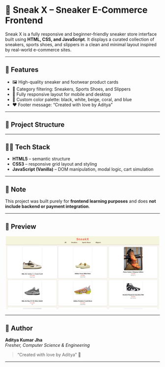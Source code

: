 # 👟 Sneak X – Sneaker E-Commerce Frontend

Sneak X is a fully responsive and beginner-friendly sneaker store interface built using **HTML, CSS, and  JavaScript**. It displays a curated collection of sneakers, sports shoes, and slippers in a clean and minimal layout inspired by real-world e-commerce sites.

---

## 🚀 Features

- 🖼️ High-quality sneaker and footwear product cards  
- 🧭 Category filtering: Sneakers, Sports Shoes, and Slippers   
- 📱 Fully responsive layout for mobile and desktop  
- 🎨 Custom color palette: black, white, beige, coral, and blue  
- ❤️ Footer message: “Created with love by Aditya”

---

## 📁 Project Structure


---

## 🧑‍💻 Tech Stack

- **HTML5** – semantic structure  
- **CSS3** – responsive grid layout and styling  
- **JavaScript (Vanilla)** – DOM manipulation, modal logic, cart simulation  

---

## 📌 Note

This project was built purely for **frontend learning purposes** and does **not include backend or payment integration**.

---

## 📸 Preview

![Sneak X Screenshot](images/preview.jpg) <!-- Add a preview screenshot here if available -->

---

## 🙌 Author

**Aditya Kumar Jha**  
_Fresher, Computer Science & Engineering_

> “Created with love by Aditya” 💙

---


